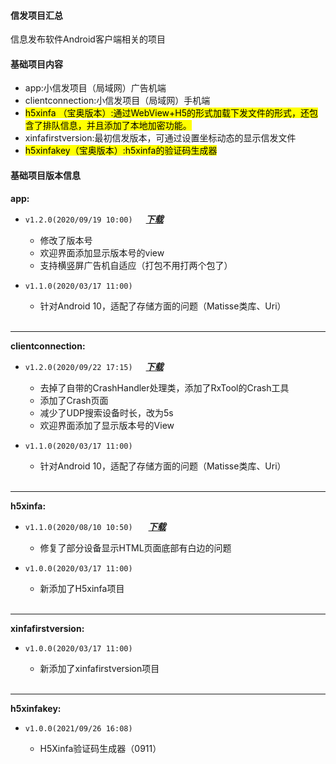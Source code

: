 #### 信发项目汇总
信息发布软件Android客户端相关的项目

#### 基础项目内容
* app:小信发项目（局域网）广告机端
* clientconnection:小信发项目（局域网）手机端
* <mark>h5xinfa （宝奥版本）:通过WebView+H5的形式加载下发文件的形式，还包含了排队信息，并且添加了本地加密功能。<mark>
* xinfafirstversion:最初信发版本，可通过设置坐标动态的显示信发文件
* <mark>h5xinfakey（宝奥版本）:h5xinfa的验证码生成器<mark>

#### 基础项目版本信息
 __app:__

* `v1.2.0(2020/09/19 10:00)`&ensp;&ensp;&ensp;___[下载](https://pan.baidu.com/s/1eLPhcuJFdYsvq1_8YN8-6g)___
     + 修改了版本号
     + 欢迎界面添加显示版本号的view
     + 支持横竖屏广告机自适应（打包不用打两个包了）

* `v1.1.0(2020/03/17 11:00)`
    + 针对Android 10，适配了存储方面的问题（Matisse类库、Uri）
    <br>
__________________

__clientconnection:__

* `v1.2.0(2020/09/22 17:15)`&ensp;&ensp;&ensp;___[下载](https://pan.baidu.com/s/1S1xV4YOLcjvMxq02NYgN3g)___
    + 去掉了自带的CrashHandler处理类，添加了RxTool的Crash工具
    + 添加了Crash页面
    + 减少了UDP搜索设备时长，改为5s
    + 欢迎界面添加了显示版本号的View

* `v1.1.0(2020/03/17 11:00)`
    + 针对Android 10，适配了存储方面的问题（Matisse类库、Uri）
    <br>

__________________

__h5xinfa:__

* `v1.1.0(2020/08/10 10:50)` &ensp;&ensp;&ensp;___[下载](https://pan.baidu.com/s/1Kln-BTMPum87-7oNsxKxPA)___
    + 修复了部分设备显示HTML页面底部有白边的问题

* `v1.0.0(2020/03/17 11:00)`
    + 新添加了H5xinfa项目
    <br>


__________________

__xinfafirstversion:__

* `v1.0.0(2020/03/17 11:00)`

    + 新添加了xinfafirstversion项目
    <br>



__________________

__h5xinfakey:__

* `v1.0.0(2021/09/26 16:08)`

    + H5Xinfa验证码生成器（0911）


<br>
<br>

